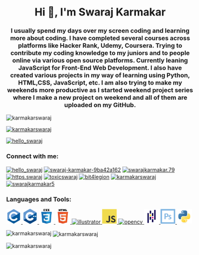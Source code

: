 <h1 align="center">Hi 👋, I'm Swaraj Karmakar</h1>
<h3 align="center">I usually spend my days over my screen coding and learning more about coding. I have completed several courses across platforms like Hacker Rank, Udemy, Coursera. Trying to contribute my coding knowledge to my juniors and to people online via various open source platforms. Currently leaning JavaScript for Front-End Web Development. I also have created various projects in my way of learning using Python, HTML,CSS, JavaScript, etc. I am also trying to make my weekends more productive as I started weekend project series where I make a new project on weekend and all of them are uploaded on my GitHub.</h3>

<p align="left"> <img src="https://komarev.com/ghpvc/?username=karmakarswaraj&label=Profile%20views&color=0e75b6&style=flat" alt="karmakarswaraj" /> </p>

<p align="left"> <a href="https://github.com/ryo-ma/github-profile-trophy"><img src="https://github-profile-trophy.vercel.app/?username=karmakarswaraj" alt="karmakarswaraj" /></a> </p>

<p align="left"> <a href="https://twitter.com/hello_swaraj" target="blank"><img src="https://img.shields.io/twitter/follow/hello_swaraj?logo=twitter&style=for-the-badge" alt="hello_swaraj" /></a> </p>

<h3 align="left">Connect with me:</h3>
<p align="left">
<a href="https://twitter.com/hello_swaraj" target="blank"><img align="center" src="https://raw.githubusercontent.com/rahuldkjain/github-profile-readme-generator/master/src/images/icons/Social/twitter.svg" alt="hello_swaraj" height="30" width="40" /></a>
<a href="https://linkedin.com/in/swaraj-karmakar-9ba42a162" target="blank"><img align="center" src="https://raw.githubusercontent.com/rahuldkjain/github-profile-readme-generator/master/src/images/icons/Social/linked-in-alt.svg" alt="swaraj-karmakar-9ba42a162" height="30" width="40" /></a>
<a href="https://fb.com/swarajkarmakar.79" target="blank"><img align="center" src="https://raw.githubusercontent.com/rahuldkjain/github-profile-readme-generator/master/src/images/icons/Social/facebook.svg" alt="swarajkarmakar.79" height="30" width="40" /></a>
<a href="https://instagram.com/https.swaraj" target="blank"><img align="center" src="https://raw.githubusercontent.com/rahuldkjain/github-profile-readme-generator/master/src/images/icons/Social/instagram.svg" alt="https.swaraj" height="30" width="40" /></a>
<a href="https://www.youtube.com/c/toxicswaraj" target="blank"><img align="center" src="https://raw.githubusercontent.com/rahuldkjain/github-profile-readme-generator/master/src/images/icons/Social/youtube.svg" alt="toxicswaraj" height="30" width="40" /></a>
<a href="https://www.hackerrank.com/bit4legion" target="blank"><img align="center" src="https://raw.githubusercontent.com/rahuldkjain/github-profile-readme-generator/master/src/images/icons/Social/hackerrank.svg" alt="bit4legion" height="30" width="40" /></a>
<a href="https://www.leetcode.com/karmakarswaraj" target="blank"><img align="center" src="https://raw.githubusercontent.com/rahuldkjain/github-profile-readme-generator/master/src/images/icons/Social/leet-code.svg" alt="karmakarswaraj" height="30" width="40" /></a>
<a href="https://auth.geeksforgeeks.org/user/swarajkarmakar5" target="blank"><img align="center" src="https://raw.githubusercontent.com/rahuldkjain/github-profile-readme-generator/master/src/images/icons/Social/geeks-for-geeks.svg" alt="swarajkarmakar5" height="30" width="40" /></a>
</p>

<h3 align="left">Languages and Tools:</h3>
<p align="left"> <a href="https://www.cprogramming.com/" target="_blank" rel="noreferrer"> <img src="https://raw.githubusercontent.com/devicons/devicon/master/icons/c/c-original.svg" alt="c" width="40" height="40"/> </a> <a href="https://www.w3schools.com/cpp/" target="_blank" rel="noreferrer"> <img src="https://raw.githubusercontent.com/devicons/devicon/master/icons/cplusplus/cplusplus-original.svg" alt="cplusplus" width="40" height="40"/> </a> <a href="https://www.w3schools.com/css/" target="_blank" rel="noreferrer"> <img src="https://raw.githubusercontent.com/devicons/devicon/master/icons/css3/css3-original-wordmark.svg" alt="css3" width="40" height="40"/> </a> <a href="https://www.w3.org/html/" target="_blank" rel="noreferrer"> <img src="https://raw.githubusercontent.com/devicons/devicon/master/icons/html5/html5-original-wordmark.svg" alt="html5" width="40" height="40"/> </a> <a href="https://www.adobe.com/in/products/illustrator.html" target="_blank" rel="noreferrer"> <img src="https://www.vectorlogo.zone/logos/adobe_illustrator/adobe_illustrator-icon.svg" alt="illustrator" width="40" height="40"/> </a> <a href="https://developer.mozilla.org/en-US/docs/Web/JavaScript" target="_blank" rel="noreferrer"> <img src="https://raw.githubusercontent.com/devicons/devicon/master/icons/javascript/javascript-original.svg" alt="javascript" width="40" height="40"/> </a> <a href="https://opencv.org/" target="_blank" rel="noreferrer"> <img src="https://www.vectorlogo.zone/logos/opencv/opencv-icon.svg" alt="opencv" width="40" height="40"/> </a> <a href="https://pandas.pydata.org/" target="_blank" rel="noreferrer"> <img src="https://raw.githubusercontent.com/devicons/devicon/2ae2a900d2f041da66e950e4d48052658d850630/icons/pandas/pandas-original.svg" alt="pandas" width="40" height="40"/> </a> <a href="https://www.photoshop.com/en" target="_blank" rel="noreferrer"> <img src="https://raw.githubusercontent.com/devicons/devicon/master/icons/photoshop/photoshop-line.svg" alt="photoshop" width="40" height="40"/> </a> <a href="https://www.python.org" target="_blank" rel="noreferrer"> <img src="https://raw.githubusercontent.com/devicons/devicon/master/icons/python/python-original.svg" alt="python" width="40" height="40"/> </a> </p>

<p><img align="left" src="https://github-readme-stats.vercel.app/api/top-langs?username=karmakarswaraj&show_icons=true&locale=en&layout=compact" alt="karmakarswaraj" /></p>

<p>&nbsp;<img align="center" src="https://github-readme-stats.vercel.app/api?username=karmakarswaraj&show_icons=true&locale=en" alt="karmakarswaraj" /></p>

<p><img align="center" src="https://github-readme-streak-stats.herokuapp.com/?user=karmakarswaraj&" alt="karmakarswaraj" /></p>

